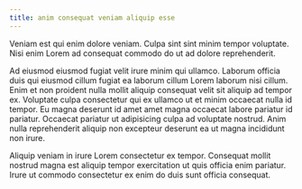 ```yaml
---
title: anim consequat veniam aliquip esse
---
```


Veniam est qui enim dolore veniam. Culpa sint sint minim tempor voluptate. Nisi enim Lorem ad consequat commodo do ut ad dolore reprehenderit.

Ad eiusmod eiusmod fugiat velit irure minim qui ullamco. Laborum officia duis qui eiusmod cillum fugiat ea laborum cillum Lorem laborum nisi cillum. Enim et non proident nulla mollit aliquip consequat velit sit aliquip ad tempor ex. Voluptate culpa consectetur qui ex ullamco ut et minim occaecat nulla id tempor. Eu magna deserunt id amet amet magna occaecat labore pariatur id pariatur. Occaecat pariatur ut adipisicing culpa ad voluptate nostrud. Anim nulla reprehenderit aliquip non excepteur deserunt ea ut magna incididunt non irure.

Aliquip veniam in irure Lorem consectetur ex tempor. Consequat mollit nostrud magna est aliquip tempor exercitation ut quis officia enim pariatur. Irure ut commodo consectetur ex enim do duis sunt officia consequat.